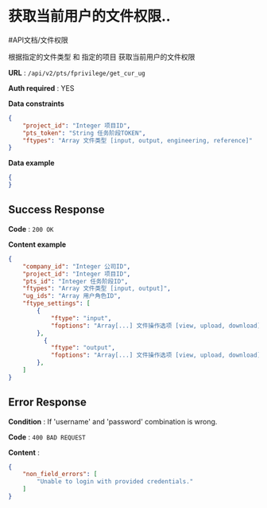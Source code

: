 # 获取当前用户的文件权限..
#API文档/文件权限 

根据指定的文件类型 和 指定的项目 获取当前用户的文件权限

**URL** : `/api/v2/pts/fprivilege/get_cur_ug`

**Auth required** : YES

**Data constraints**

```json
{
    "project_id": "Integer 项目ID",
    "pts_token": "String 任务阶段TOKEN",
    "ftypes": "Array 文件类型 [input, output, engineering, reference]"
}
```

**Data example**

```json
{
}
```

## Success Response

**Code** : `200 OK`

**Content example**

```json
{
    "company_id": "Integer 公司ID",
    "project_id": "Integer 项目ID",
    "pts_id": "Integer 任务阶段ID",
    "ftypes": "Array 文件类型 [input, output]",
    "ug_ids": "Array 用户角色ID",
    "ftype_settings": [
        {
            "ftype": "input",
            "foptions": "Array[...] 文件操作选项 [view, upload, download]"
        },
	      {
            "ftype": "output",
            "foptions": "Array[...] 文件操作选项 [view, upload, download]"
        },
    ]
}
```

## Error Response

**Condition** : If 'username' and 'password' combination is wrong.

**Code** : `400 BAD REQUEST`

**Content** :

```json
{
    "non_field_errors": [
        "Unable to login with provided credentials."
    ]
}
```
